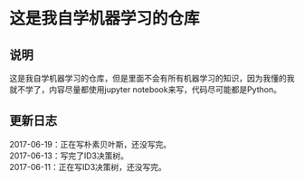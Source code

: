 # 这是我自学机器学习的仓库
## 说明
这是我自学机器学习的仓库，但是里面不会有所有机器学习的知识，因为我懂的我就不学了，内容尽量都使用jupyter notebook来写，代码尽可能都是Python。  
## 更新日志
2017-06-19：正在写朴素贝叶斯，还没写完。  
2017-06-13：写完了ID3决策树。  
2017-06-11：正在写ID3决策树，还没写完。
